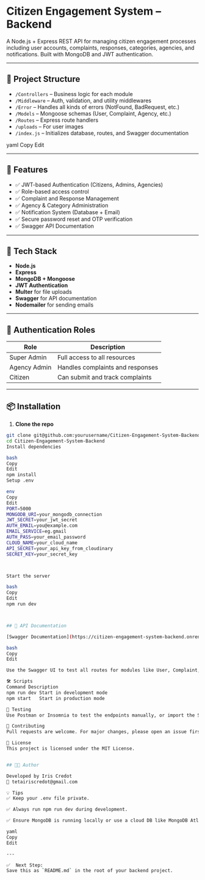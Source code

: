 # Citizen Engagement System – Backend

A Node.js + Express REST API for managing citizen engagement processes including user accounts, complaints, responses, categories, agencies, and notifications. Built with MongoDB and JWT authentication.

---

## 📂 Project Structure


- `/Controllers` – Business logic for each module
- `/Middleware` – Auth, validation, and utility middlewares
- `/Error` – Handles all kinds of errors (NotFound, BadRequest, etc.)
- `/Models` – Mongoose schemas (User, Complaint, Agency, etc.)
- `/Routes` – Express route handlers
- `/uploads` – For user images
- `/index.js` – Initializes database, routes, and Swagger documentation

yaml
Copy
Edit

---

## 🚀 Features

- ✅ JWT-based Authentication (Citizens, Admins, Agencies)
- ✅ Role-based access control
- ✅ Complaint and Response Management
- ✅ Agency & Category Administration
- ✅ Notification System (Database + Email)
- ✅ Secure password reset and OTP verification
- ✅ Swagger API Documentation

---

## 🔧 Tech Stack

- **Node.js**
- **Express**
- **MongoDB + Mongoose**
- **JWT Authentication**
- **Multer** for file uploads
- **Swagger** for API documentation
- **Nodemailer** for sending emails

---

## 🔐 Authentication Roles

| Role         | Description                        |
|--------------|------------------------------------|
| Super Admin  | Full access to all resources       |
| Agency Admin | Handles complaints and responses   |
| Citizen      | Can submit and track complaints    |

---

## 📦 Installation

1. **Clone the repo**

```bash
git clone git@github.com:yourusername/Citizen-Engagement-System-Backend.git
cd Citizen-Engagement-System-Backend
Install dependencies

bash
Copy
Edit
npm install
Setup .env

env
Copy
Edit
PORT=5000
MONGODB_URI=your_mongodb_connection
JWT_SECRET=your_jwt_secret
AUTH_EMAIL=you@example.com
EMAIL_SERVICE=eg.gmail
AUTH_PASS=your_email_password
CLOUD_NAME=your_cloud_name
API_SECRET=your_api_key_from_cloudinary
SECRET_KEY=your_secret_key



Start the server

bash
Copy
Edit
npm run dev



## 📘 API Documentation

[Swagger Documentation](https://citizen-engagement-system-backend.onrender.com/api-system)

bash
Copy
Edit

Use the Swagger UI to test all routes for modules like User, Complaint, Response, Category, Notification, and Agency.

🛠️ Scripts
Command	Description
npm run dev	Start in development mode
npm start	Start in production mode

🧪 Testing 
Use Postman or Insomnia to test the endpoints manually, or import the Swagger JSON into Swagger Editor.

🤝 Contributing
Pull requests are welcome. For major changes, please open an issue first to discuss what you’d like to change.

📄 License
This project is licensed under the MIT License.


## 👨‍💻 Author

Developed by Iris Credot  
📧 tetairiscredot@gmail.com  

💡 Tips
✅ Keep your .env file private.

✅ Always run npm run dev during development.

✅ Ensure MongoDB is running locally or use a cloud DB like MongoDB Atlas.

yaml
Copy
Edit

---

✅  Next Step:  
Save this as `README.md` in the root of your backend project.








